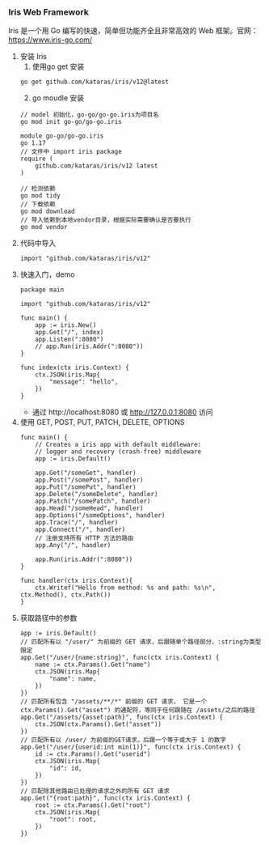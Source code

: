 ### Iris Web Framework
Iris 是一个用 Go 编写的快速，简单但功能齐全且非常高效的 Web 框架。官网：https://www.iris-go.com/

1. 安装 Iris
    1. 使用go get 安装
    ```
    go get github.com/kataras/iris/v12@latest
    ```
    2. go moudle 安装
    ```
    // model 初始化，go-go/go-go.iris为项目名
    go mod init go-go/go-go.iris
    ```
    ```
    module go-go/go-go.iris
    go 1.17
    // 文件中 import iris package
    require (
        github.com/kataras/iris/v12 latest
    )
    ```
    ```
    // 检测依赖
    go mod tidy
    // 下载依赖
    go mod download
    // 导入依赖到本地vendor目录，根据实际需要确认是否要执行
    go mod vendor
    ```
2. 代码中导入
    ```
    import "github.com/kataras/iris/v12"
    ```
3. 快速入门，demo
    ```
    package main

    import "github.com/kataras/iris/v12"
    
    func main() {
        app := iris.New()
        app.Get("/", index)
        app.Listen(":8080")
        // app.Run(iris.Addr(":8080"))
    }

    func index(ctx iris.Context) {
        ctx.JSON(iris.Map{
            "message": "hello",
        })
    }
    ```
    - 通过 http://localhost:8080 或 http://127.0.0.1:8080 访问
4. 使用 GET, POST, PUT, PATCH, DELETE, OPTIONS
    ```
    func main() {
    	// Creates a iris app with default middleware:
    	// logger and recovery (crash-free) middleware
    	app := iris.Default()
    
    	app.Get("/someGet", handler)
    	app.Post("/somePost", handler)
    	app.Put("/somePut", handler)
    	app.Delete("/someDelete", handler)
    	app.Patch("/somePatch", handler)
    	app.Head("/someHead", handler)
    	app.Options("/someOptions", handler)
        app.Trace("/", handler)
        app.Connect("/", handler)
        // 注册支持所有 HTTP 方法的路由
        app.Any("/", handler)
    
    	app.Run(iris.Addr(":8080"))
    }

    func handler(ctx iris.Context){
        ctx.Writef("Hello from method: %s and path: %s\n", ctx.Method(), ctx.Path())
    }
    ```
5. 获取路径中的参数
    ```
    app := iris.Default()
    // 匹配所有以 "/user/" 为前缀的 GET 请求，后跟随单个路径部分，:string为类型限定
    app.Get("/user/{name:string}", func(ctx iris.Context) {
		name := ctx.Params().Get("name")
		ctx.JSON(iris.Map{
			"name": name,
		})
	})
	// 匹配所有包含 "/assets/**/*" 前缀的 GET 请求， 它是一个 ctx.Params().Get("asset") 的通配符，等同于任何跟随在 /assets/之后的路径
	app.Get("/assets/{asset:path}", func(ctx iris.Context) {
		ctx.JSON(ctx.Params().Get("asset"))
	})
    // 匹配所有以 /user/ 为前缀的GET请求，后跟一个等于或大于 1 的数字
    app.Get("/user/{userid:int min(1)}", func(ctx iris.Context) {
		id := ctx.Params().Get("userid")
		ctx.JSON(iris.Map{
			"id": id,
		})
	})
    // 匹配除其他路由已处理的请求之外的所有 GET 请求
    app.Get("{root:path}", func(ctx iris.Context) {
        root := ctx.Params().Get("root")
		ctx.JSON(iris.Map{
			"root": root,
		})
    })
    ```
